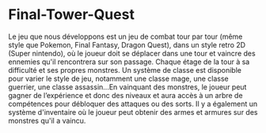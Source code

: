 # Final-Tower-Quest
Le jeu que nous développons est un jeu de combat tour par tour (même style que Pokemon, Final Fantasy, Dragon Quest), dans un style retro 2D (Super nintendo), où le joueur doit se déplacer dans une tour et vaincre des ennemies qu'il rencontrera sur son passage. Chaque étage de la tour à sa difficulté et ses propres monstres. Un système de classe est disponible pour varier le style de jeu, notamment une classe mage, une classe guerrier, une classe assassin...En vainquant des monstres, le joueur peut gagner de l’expérience et donc des niveaux et aura accès à un arbre de compétences pour débloquer des attaques ou des sorts. Il y a également un système d'inventaire où le joueur peut obtenir des armes et armures sur des monstres qu'il a vaincu. 
